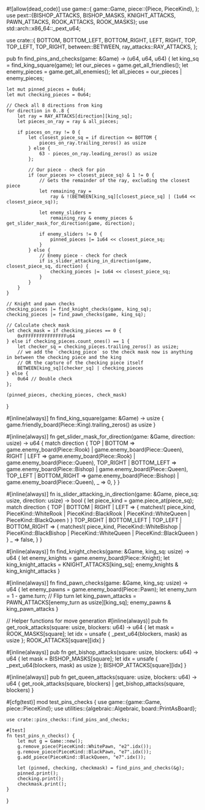 #![allow(dead_code)]
use game::{
    game::Game,
    piece::{Piece, PieceKind},
};
use pext::{BISHOP_ATTACKS, BISHOP_MASKS, KNIGHT_ATTACKS, PAWN_ATTACKS, ROOK_ATTACKS, ROOK_MASKS};
use std::arch::x86_64::_pext_u64;

use crate::{
    BOTTOM, BOTTOM_LEFT, BOTTOM_RIGHT, LEFT, RIGHT, TOP, TOP_LEFT, TOP_RIGHT, between::BETWEEN,
    ray_attacks::RAY_ATTACKS,
};

pub fn find_pins_and_checks(game: &Game) -> (u64, u64, u64) {
    let king_sq = find_king_square(game);
    let our_pieces = game.get_all_friendlies();
    let enemy_pieces = game.get_all_enemies();
    let all_pieces = our_pieces | enemy_pieces;

    let mut pinned_pieces = 0u64;
    let mut checking_pieces = 0u64;

    // Check all 8 directions from king
    for direction in 0..8 {
        let ray = RAY_ATTACKS[direction][king_sq];
        let pieces_on_ray = ray & all_pieces;

        if pieces_on_ray != 0 {
            let closest_piece_sq = if direction <= BOTTOM {
                pieces_on_ray.trailing_zeros() as usize
            } else {
                63 - pieces_on_ray.leading_zeros() as usize
            };

            // Our piece - check for pin
            if (our_pieces >> closest_piece_sq) & 1 != 0 {
                // Gets the remainder of the ray, excluding the closest piece
                let remaining_ray =
                    ray & !(BETWEEN[king_sq][closest_piece_sq] | (1u64 << closest_piece_sq));

                let enemy_sliders =
                    remaining_ray & enemy_pieces & get_slider_mask_for_direction(game, direction);

                if enemy_sliders != 0 {
                    pinned_pieces |= 1u64 << closest_piece_sq;
                }
            } else {
                // Enemy piece - check for check
                if is_slider_attacking_in_direction(game, closest_piece_sq, direction) {
                    checking_pieces |= 1u64 << closest_piece_sq;
                }
            }
        }
    }

    // Knight and pawn checks
    checking_pieces |= find_knight_checks(game, king_sq);
    checking_pieces |= find_pawn_checks(game, king_sq);

    // Calculate check mask
    let check_mask = if checking_pieces == 0 {
        0xFFFFFFFFFFFFFFFFu64
    } else if checking_pieces.count_ones() == 1 {
        let checker_sq = checking_pieces.trailing_zeros() as usize;
        // we add the `checking_piece` so the check mask now is anything in between the checking piece and the king
        // OR the capture of the checking piece itself
        BETWEEN[king_sq][checker_sq] | checking_pieces
    } else {
        0u64 // Double check
    };

    (pinned_pieces, checking_pieces, check_mask)
}

#[inline(always)]
fn find_king_square(game: &Game) -> usize {
    game.friendly_board(Piece::King).trailing_zeros() as usize
}

#[inline(always)]
fn get_slider_mask_for_direction(game: &Game, direction: usize) -> u64 {
    match direction {
        TOP | BOTTOM => game.enemy_board(Piece::Rook) | game.enemy_board(Piece::Queen),
        RIGHT | LEFT => game.enemy_board(Piece::Rook) | game.enemy_board(Piece::Queen),
        TOP_RIGHT | BOTTOM_LEFT => game.enemy_board(Piece::Bishop) | game.enemy_board(Piece::Queen),
        TOP_LEFT | BOTTOM_RIGHT => game.enemy_board(Piece::Bishop) | game.enemy_board(Piece::Queen),
        _ => 0,
    }
}

#[inline(always)]
fn is_slider_attacking_in_direction(game: &Game, piece_sq: usize, direction: usize) -> bool {
    let piece_kind = game.piece_at(piece_sq);
    match direction {
        TOP | BOTTOM | RIGHT | LEFT => {
            matches!(
                piece_kind,
                PieceKind::WhiteRook
                    | PieceKind::BlackRook
                    | PieceKind::WhiteQueen
                    | PieceKind::BlackQueen
            )
        }
        TOP_RIGHT | BOTTOM_LEFT | TOP_LEFT | BOTTOM_RIGHT => {
            matches!(
                piece_kind,
                PieceKind::WhiteBishop
                    | PieceKind::BlackBishop
                    | PieceKind::WhiteQueen
                    | PieceKind::BlackQueen
            )
        }
        _ => false,
    }
}

#[inline(always)]
fn find_knight_checks(game: &Game, king_sq: usize) -> u64 {
    let enemy_knights = game.enemy_board(Piece::Knight);
    let king_knight_attacks = KNIGHT_ATTACKS[king_sq];
    enemy_knights & king_knight_attacks
}

#[inline(always)]
fn find_pawn_checks(game: &Game, king_sq: usize) -> u64 {
    let enemy_pawns = game.enemy_board(Piece::Pawn);
    let enemy_turn = 1 - game.turn; // Flip turn
    let king_pawn_attacks = PAWN_ATTACKS[enemy_turn as usize][king_sq];
    enemy_pawns & king_pawn_attacks
}

// Helper functions for move generation
#[inline(always)]
pub fn get_rook_attacks(square: usize, blockers: u64) -> u64 {
    let mask = ROOK_MASKS[square];
    let idx = unsafe { _pext_u64(blockers, mask) as usize };
    ROOK_ATTACKS[square][idx]
}

#[inline(always)]
pub fn get_bishop_attacks(square: usize, blockers: u64) -> u64 {
    let mask = BISHOP_MASKS[square];
    let idx = unsafe { _pext_u64(blockers, mask) as usize };
    BISHOP_ATTACKS[square][idx]
}

#[inline(always)]
pub fn get_queen_attacks(square: usize, blockers: u64) -> u64 {
    get_rook_attacks(square, blockers) | get_bishop_attacks(square, blockers)
}

#[cfg(test)]
mod test_pins_checks {
    use game::{game::Game, piece::PieceKind};
    use utilities::{algebraic::Algebraic, board::PrintAsBoard};

    use crate::pins_checks::find_pins_and_checks;

    #[test]
    fn test_pins_n_checks() {
        let mut g = Game::new();
        g.remove_piece(PieceKind::WhitePawn, "e2".idx());
        g.remove_piece(PieceKind::BlackPawn, "e7".idx());
        g.add_piece(PieceKind::BlackQueen, "e7".idx());

        let (pinned, checking, checkmask) = find_pins_and_checks(&g);
        pinned.print();
        checking.print();
        checkmask.print();
    }
}
